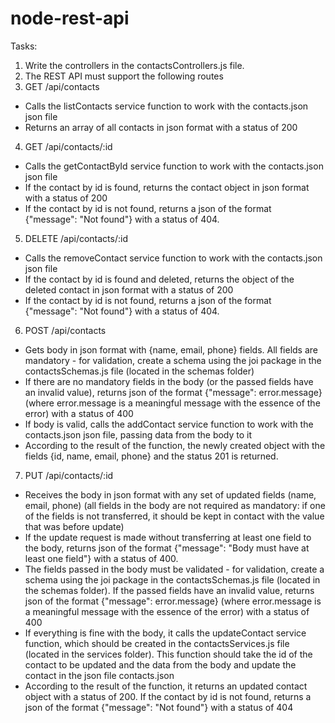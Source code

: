 # node-rest-api

Tasks:
1.   Write the controllers in the contactsControllers.js file.
2.  The REST API must support the following routes
3.  GET /api/contacts
- Calls the listContacts service function to work with the contacts.json json file
- Returns an array of all contacts in json format with a status of 200

4.  GET /api/contacts/:id
- Calls the getContactById service function to work with the contacts.json json file
- If the contact by id is found, returns the contact object in json format with a status of 200
- If the contact by id is not found, returns a json of the format {"message": "Not found"} with a status of 404.

5.  DELETE /api/contacts/:id
- Calls the removeContact service function to work with the contacts.json json file
- If the contact by id is found and deleted, returns the object of the deleted contact in json format with a status of 200
- If the contact by id is not found, returns a json of the format {"message": "Not found"} with a status of 404.

6.  POST /api/contacts
- Gets body in json format with {name, email, phone} fields. All fields are mandatory - for validation, create a schema using the joi package in the contactsSchemas.js file (located in the schemas folder)
- If there are no mandatory fields in the body (or the passed fields have an invalid value), returns json of the format {"message": error.message} (where error.message is a meaningful message with the essence of the error) with a status of 400
- If body is valid, calls the addContact service function to work with the contacts.json json file, passing data from the body to it
- According to the result of the function, the newly created object with the fields {id, name, email, phone} and the status 201 is returned.

7.  PUT /api/contacts/:id
- Receives the body in json format with any set of updated fields (name, email, phone) (all fields in the body are not required as mandatory: if one of the fields is not transferred, it should be kept in contact with the value that was before update)
- If the update request is made without transferring at least one field to the body, returns json of the format {"message": "Body must have at least one field"} with a status of 400.
- The fields passed in the body must be validated - for validation, create a schema using the joi package in the contactsSchemas.js file (located in the schemas folder). If the passed fields have an invalid value, returns json of the format {"message": error.message} (where error.message is a meaningful message with the essence of the error) with a status of 400
- If everything is fine with the body, it calls the updateContact service function, which should be created in the contactsServices.js file (located in the services folder). This function should take the id of the contact to be updated and the data from the body and update the contact in the json file contacts.json
- According to the result of the function, it returns an updated contact object with a status of 200.
If the contact by id is not found, returns a json of the format {"message": "Not found"} with a status of 404